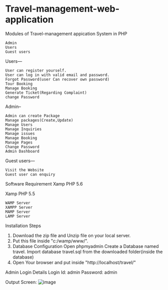 # Travel-management-web-application

Modules of Travel-management appication System in PHP

    Admin
    Users
    Guest users

Users—

    User can register yourself.
    User can log in with valid email and password.
    Forgot Password(user Can recover own password)
    Tour Booking
    Manage Booking
    Generate Ticket(Regarding Complaint)
    change Password

Admin–

    Admin can create Package
    Manage packages(Create,Update)
    Manage Users
    Manage Inquiries
    Manage issues
    Manage Booking
    Manage Pages
    Change Password
    Admin Dashboard

Guest users—

    Visit the Website
    Guest user can enquiry


Software Requirement
  Xamp PHP 5.6 

  Xamp PHP 5.5 

    WAMP Server
    XAMPP Server
    MAMP Server
    LAMP Server

Installation Steps

1. Download the zip file and Unzip file on your local server.
2. Put this file inside "c:/wamp/www/".
3. Database Configuration
Open phpmyadmin
Create a Database named travel.
Import database travel.sql from the downloaded folder(inside the database)
4. Open Your browser and put inside "http://localhost/travel/"

Admin Login Details
Login Id: admin
Password: admin



Output Screen:
![image](https://github.com/user-attachments/assets/bcdd83fc-a205-4ab4-8321-6a7e9d711836)
